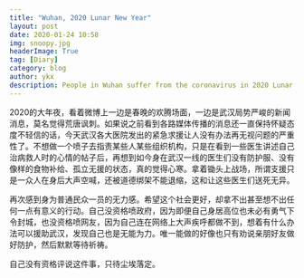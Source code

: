 ```yaml
---
title: "Wuhan, 2020 Lunar New Year"
layout: post
date: 2020-01-24 10:58
img: snoopy.jpg
headerImage: True
tag: [Diary]
category: blog
author: ykx
description: People in Wuhan suffer from the coronavirus in 2020 Lunar New Year.
---
```


2020的大年夜，看着微博上一边是春晚的欢腾场面，一边是武汉局势严峻的新闻消息，莫名觉得荒唐讽刺。如果说之前看到各路媒体传播的消息还一直保持怀疑态度不轻信的话，今天武汉各大医院发出的紧急求援让人没有办法再无视问题的严重性了。不想做一个喷子去指责某些人某些组织机构，只是在看到一些医生讲述自己治病救人时的心情的帖子后，再想到如今身在武汉一线的医生们没有防护服、没有像样的食物补给、孤立无援的状态，真的觉得心寒。拿着锄头上战场，所谓支援只是一众人在身后大声空喊，还被道德绑架不能退缩，这和让这些医生们送死无异。

再次感到身为普通民众一员的无力感。希望这个社会更好，却拿不出甚至想不出任何一点有意义的行动。自己没资格喷政府，因为即便自己身居高位也未必有勇气下令封城，也没资格喷网友，因为自己连在网络上大声疾呼都做不到，想着有什么办法可以援助武汉，发现自己也是无能为力。唯一能做的好像也只有劝说亲朋好友做好防护，然后默默等待祈祷。

自己没有资格评说这件事，只待尘埃落定。
